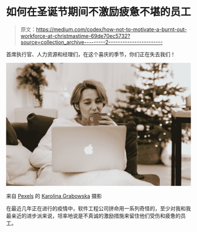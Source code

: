 # 如何在圣诞节期间不激励疲惫不堪的员工

> 原文：<https://medium.com/codex/how-not-to-motivate-a-burnt-out-workforce-at-christmastime-69de70ec5732?source=collection_archive---------2----------------------->

首席执行官、人力资源和经理们，在这个喜庆的季节，你们正在失去我们！

![](img/fc31d7e79a1ed9b03c12499fdea50d73.png)

来自 [Pexels](https://www.pexels.com/photo/woman-holding-red-ceramic-cup-while-using-laptop-on-christmas-eve-5467169/?utm_content=attributionCopyText&utm_medium=referral&utm_source=pexels) 的 [Karolina Grabowska](https://www.pexels.com/@karolina-grabowska?utm_content=attributionCopyText&utm_medium=referral&utm_source=pexels) 摄影

在最近几年正在进行的疫情中，软件工程公司拼命用一系列奇怪的，至少对我和我最亲近的进步派来说，坦率地说是不真诚的激励措施来留住他们受伤和疲惫的员工。